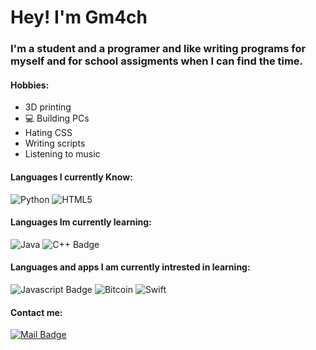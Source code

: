 # Hey! I'm Gm4ch

### I'm a student and a programer and like writing programs for myself and for school assigments when I can find the time.
#### Hobbies:
- 3D printing
- :computer: Building PCs
- Hating CSS
- Writing scripts
- Listening to music

#### Languages I currently Know:
![Python](https://img.shields.io/badge/-Python-ffd480?style=for-the-badge&labelColor=black&logo=python&logoColor=61DBFB)
![HTML5](https://img.shields.io/badge/html5-%23E34F26.svg?style=for-the-badge&logo=html5&labelColor=black&logoColor=white)

#### Languages Im currently learning:
![Java](https://img.shields.io/badge/java-%23ED8B00.svg?style=for-the-badge&logo=java&logoColor=white)
![C++ Badge](https://img.shields.io/badge/-C++-4da6ff?style=for-the-badge&labelColor=black&logo=c&logoColor=61DBFB)

#### Languages and apps I am currently intrested in learning:
![Javascript Badge](https://img.shields.io/badge/-Javascript-F0DB4F?style=for-the-badge&labelColor=black&logo=javascript&logoColor=F0DB4F)
![Bitcoin](https://img.shields.io/badge/Bitcoin-000?style=for-the-badge&logo=bitcoin&logoColor=white)
![Swift](https://img.shields.io/badge/swift-F54A2A?style=for-the-badge&logo=swift&logoColor=white)


#### Contact me:

[![Mail Badge](https://img.shields.io/badge/-Email-c0392b?style=for-the-badge&labelColor=c0392b&logo=gmail&logoColor=white)](mailto:gurstrash@gmail.com)
